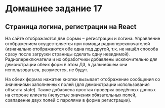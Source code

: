 # Домашнее задание 17
## Страница логина, регистрации на React

На сайте отображаются две формы – регистрации и логина. Управление отображением осуществляется при
помощи радиопереключателей (изначально отображаются обе одна под другой, т.к. не нашёл способа сразу
после загрузки страницы сделать одну невидимой). Радиопереключатели и их обработчики добавлены
исключительно для демонстрации обеих форм в этом ДЗ, в дальнейшем они использоваться, разумеется,
не будут.

На обеих формах нажатие кнопки вызывает отображение сообщения со значениями заполненных полей
(для демонстрации использования объекта state). Также добавлена простая проверка введённых данных
на стороне клиента (непустые значения обязательных полей, совпадение двух полей с паролями в форме
регистрации).

